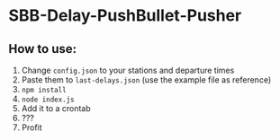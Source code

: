 # SBB-Delay-PushBullet-Pusher

## How to use:
1. Change `config.json` to your stations and departure times
2. Paste them to `last-delays.json` (use the example file as reference)
3. `npm install`
4. `node index.js`
5. Add it to a crontab
6. ???
7. Profit
